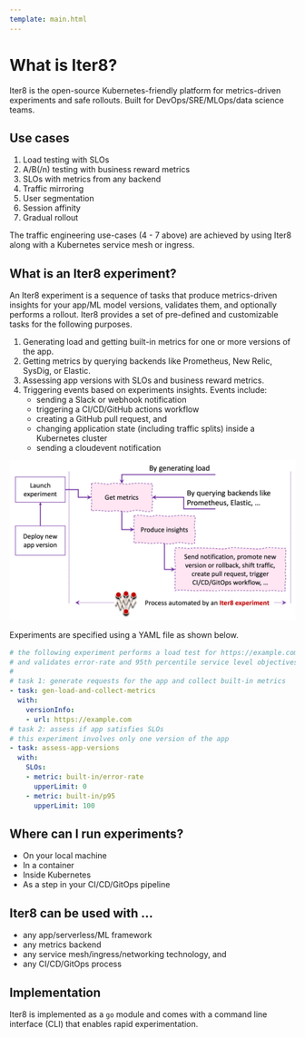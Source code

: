 ```yaml
---
template: main.html
---
```


# What is Iter8?
Iter8 is the open-source Kubernetes-friendly platform for metrics-driven experiments and safe rollouts. Built for DevOps/SRE/MLOps/data science teams.

## Use cases

1.  Load testing with SLOs
2.  A/B(/n) testing with business reward metrics
3.  SLOs with metrics from any backend
4.  Traffic mirroring
5.  User segmentation
6.  Session affinity
7.  Gradual rollout

The traffic engineering use-cases (4 - 7 above) are achieved by using Iter8 along with a Kubernetes service mesh or ingress.

## What is an Iter8 experiment?
An Iter8 experiment is a sequence of tasks that produce metrics-driven insights for your app/ML model versions, validates them, and optionally performs a rollout. Iter8 provides a set of pre-defined and customizable tasks for the following purposes.

1.  Generating load and getting built-in metrics for one or more versions of the app.
2.  Getting metrics by querying backends like Prometheus, New Relic, SysDig, or Elastic.
3.  Assessing app versions with SLOs and business reward metrics.
4.  Triggering events based on experiments insights. Events include:
      * sending a Slack or webhook notification
      * triggering a CI/CD/GitHub actions workflow
      * creating a GitHub pull request, and 
      * changing application state (including traffic splits) inside a Kubernetes cluster
      * sending a cloudevent notification

![Process automated by an Iter8 experiment](../images/whatisiter8.png)

Experiments are specified using a YAML file as shown below.
```yaml
# the following experiment performs a load test for https://example.com
# and validates error-rate and 95th percentile service level objectives (SLOs)
# 
# task 1: generate requests for the app and collect built-in metrics
- task: gen-load-and-collect-metrics
  with:
    versionInfo:
    - url: https://example.com
# task 2: assess if app satisfies SLOs
# this experiment involves only one version of the app
- task: assess-app-versions
  with:
    SLOs:
    - metric: built-in/error-rate
      upperLimit: 0
    - metric: built-in/p95
      upperLimit: 100
```

## Where can I run experiments?

* On your local machine
* In a container
* Inside Kubernetes
* As a step in your CI/CD/GitOps pipeline

## Iter8 can be used with ...

  * any app/serverless/ML framework
  * any metrics backend
  * any service mesh/ingress/networking technology, and 
  * any CI/CD/GitOps process

## Implementation

Iter8 is implemented as a `go` module and comes with a command line interface (CLI) that enables rapid experimentation.

